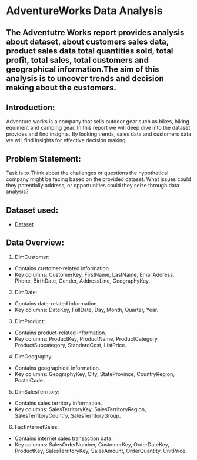 # AdventureWorks Data Analysis
## The Adventutre Works report provides analysis about dataset, about customers sales data, product sales data total quantities sold, total profit, total sales, total customers and geographical information.The aim of this analysis is to uncover trends and decision making about the customers.

## Introduction:

Adventure works is a company that sells outdoor gear such as bikes, hiking equiment and camping gear. In this report we will deep dive into the dataset provides and find insights. By looking trends, sales data and customers data we will find insights for effective decision making. 

## Problem Statement:

Task is to Think about the challenges or questions the hypothetical company might be facing based on the provided dataset. What issues could they potentially address, or opportunities could they seize through data analysis?

## Dataset used:
- <a href="https://github.com/areebahanif11/Capstone_Project/blob/main/AdventureWorks.xlsx">Dataset</a>


## Data Overview:

1.	DimCustomer:
-	Contains customer-related information.
- Key columns: CustomerKey, FirstName, LastName, EmailAddress, Phone, BirthDate, Gender, AddressLine, GeographyKey.
2.	DimDate:
-	Contains date-related information.
-	Key columns: DateKey, FullDate, Day, Month, Quarter, Year.
3.	DimProduct:
-	Contains product-related information.
-	Key columns: ProductKey, ProductName, ProductCategory, ProductSubcategory, StandardCost, ListPrice.
4.	DimGeography:
-	Contains geographical information.
-	Key columns: GeographyKey, City, StateProvince, CountryRegion, PostalCode.
5.	DimSalesTerritory:
-	Contains sales territory information.
-	Key columns: SalesTerritoryKey, SalesTerritoryRegion, SalesTerritoryCountry, SalesTerritoryGroup.
6.	FactInternetSales:
-	Contains internet sales transaction data.
-	Key columns: SalesOrderNumber, CustomerKey, OrderDateKey, ProductKey, SalesTerritoryKey, SalesAmount, OrderQuantity, UnitPrice.
